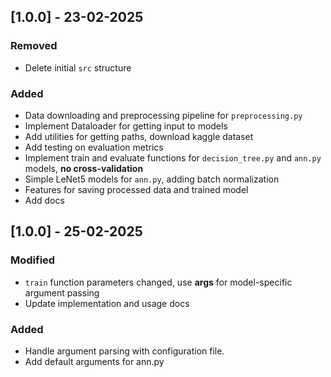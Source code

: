 ## [1.0.0] - 23-02-2025
### Removed
- Delete initial `src` structure

### Added
- Data downloading and preprocessing pipeline for `preprocessing.py`
- Implement Dataloader for getting input to models
- Add utilities for getting paths, download kaggle dataset
- Add testing on evaluation metrics
- Implement train and evaluate functions for `decision_tree.py` and `ann.py` models, **no cross-validation**
- Simple LeNet5 models for `ann.py`, adding batch normalization 
- Features for saving processed data and trained model
- Add docs

## [1.0.0] - 25-02-2025
### Modified
- `train` function parameters changed, use **args** for model-specific argument passing
- Update implementation and usage docs

### Added
- Handle argument parsing with configuration file.
- Add default arguments for ann.py